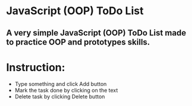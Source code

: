 # JavaScript (OOP) ToDo List
A very simple JavaScript (OOP) ToDo List made to practice OOP and prototypes skills.
-----
# Instruction:

* Type something and click Add button
* Mark the task done by clicking on the text
* Delete task by clicking Delete button
